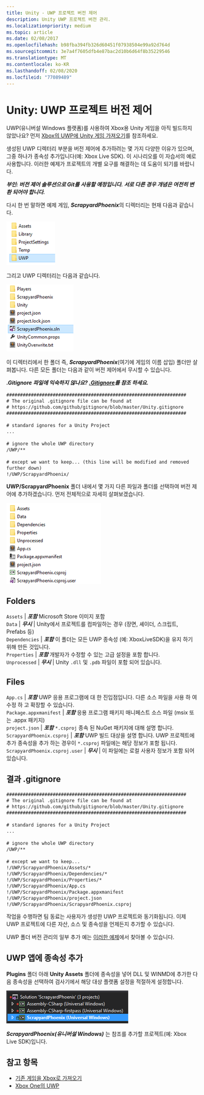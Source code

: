 ```yaml
---
title: Unity - UWP 프로젝트 버전 제어
description: Unity UWP 프로젝트 버전 관리.
ms.localizationpriority: medium
ms.topic: article
ms.date: 02/08/2017
ms.openlocfilehash: b98fba394fb326d60451f07938504e99a92d764d
ms.sourcegitcommit: 3e7a4f7605dfb4e87bac2d10b6d64f8b35229546
ms.translationtype: MT
ms.contentlocale: ko-KR
ms.lasthandoff: 02/08/2020
ms.locfileid: "77089489"
---
```

# <a name="unity-version-control-your-uwp-project"></a>Unity: UWP 프로젝트 버전 제어

UWP(유니버설 Windows 플랫폼)를 사용하여 Xbox용 Unity 게임을 아직 빌드하지 않았나요?  먼저 [Xbox의 UWP에 Unity 게임 가져오기](development-lanes-unity.md)를 참조하세요.

생성된 UWP 디렉터리 부분을 버전 제어에 추가하려는 몇 가지 다양한 이유가 있으며, 그중 하나가 종속성 추가입니다(예: Xbox Live SDK).  이 시나리오를 이 자습서의 예로 사용합니다. 이러한 예제가 프로젝트의 개별 요구를 해결하는 데 도움이 되기를 바랍니다.

***부인: 버전 제어 솔루션으로 Git를 사용할 예정입니다.  서로 다른 경우 개념은 여전히 변환 되어야 합니다.***

다시 한 번 말하면 예제 게임, ***ScrapyardPhoenix***의 디렉터리는 현재 다음과 같습니다.

![빌드 대상 폴더](images/build-destination.png)

그리고 UWP 디렉터리는 다음과 같습니다.

![UWP VS 솔루션](images/uwp-vs-solution.png)

이 디렉터리에서 한 폴더 즉, ***ScrapyardPhoenix***(여기에 게임의 이름 삽입) 폴더만 살펴봅니다.  다른 모든 폴더는 다음과 같이 버전 제어에서 무시할 수 있습니다.

***.Gitignore 파일에 익숙하지 않나요?  [.Gitignore](https://git-scm.com/docs/gitignore)를 참조 하세요.***

    ##################################################################
    # The original .gitignore file can be found at
    # https://github.com/github/gitignore/blob/master/Unity.gitignore
    ##################################################################

    # standard ignores for a Unity Project
    ...

    # ignore the whole UWP directory
    /UWP/**

    # except we want to keep... (this line will be modified and removed further down)
    !/UWP/ScrapyardPhoenix/

**UWP/ScrapyardPhoenix** 폴더 내에서 몇 가지 다른 파일과 폴더를 선택하여 버전 제어에 추가하겠습니다.  먼저 전체적으로 자세히 살펴보겠습니다.

![UWP 빌드 디렉터리](images/uwp-build-directory.png)  

## <a name="folders"></a>Folders  

`Assets` | ***포함*** Microsoft Store 이미지 포함  
`Data`   | ***무시*** | Unity에서 프로젝트를 컴파일하는 경우 (장면, 셰이더, 스크립트, Prefabs 등)  
`Dependencies` | ***포함*** 이 폴더는 모든 UWP 종속성 (예: XboxLiveSDK)을 유지 하기 위해 만든 것입니다.  
`Properties` | ***포함*** 개발자가 수정할 수 있는 고급 설정을 포함 합니다.  
`Unprocessed` | ***무시*** | Unity `.dll` 및 `.pdb` 파일이 포함 되어 있습니다.  

## <a name="files"></a>Files  

`App.cs` | ***포함*** UWP 응용 프로그램에 대 한 진입점입니다. 다른 소스 파일을 사용 하 여 수정 하 고 확장할 수 있습니다.  
`Package.appxmanifest` | ***포함*** 응용 프로그램 패키지 매니페스트 소스 파일 (msix 또는 .appx 패키지)  
`project.json` | ***포함*** `*.csproj` 종속 된 NuGet 패키지에 대해 설명 합니다.  
`ScrapyardPhoenix.csproj` | ***포함*** UWP 빌드 대상을 설명 합니다. UWP 프로젝트에 추가 종속성을 추가 하는 경우이 `*.csproj` 파일에는 해당 정보가 포함 됩니다.  
`ScrapyardPhoenix.csproj.user` | ***무시*** | 이 파일에는 로컬 사용자 정보가 포함 되어 있습니다.

## <a name="resulting-gitignore"></a>결과 .gitignore

    ##################################################################
    # The original .gitignore file can be found at
    # https://github.com/github/gitignore/blob/master/Unity.gitignore
    ##################################################################

    # standard ignores for a Unity Project
    ...

    # ignore the whole UWP directory
    /UWP/**

    # except we want to keep...
    !/UWP/ScrapyardPhoenix/Assets/*
    !/UWP/ScrapyardPhoenix/Dependencies/*
    !/UWP/ScrapyardPhoenix/Properties/*
    !/UWP/ScrapyardPhoenix/App.cs
    !/UWP/ScrapyardPhoenix/Package.appxmanifest
    !/UWP/ScrapyardPhoenix/project.json
    !/UWP/ScrapyardPhoenix/ScrapyardPhoenix.csproj

작업을 수행하면 팀 동료는 사용자가 생성한 UWP 프로젝트와 동기화됩니다. 이제 UWP 프로젝트에 다른 자산, 소스 및 종속성을 언제든지 추가할 수 있습니다.

UWP 폴더 버전 관리의 일부 추가 예는 [이러한 예제](https://bitbucket.org/Unity-Technologies/windowsstoreappssamples/overview)에서 찾아볼 수 있습니다.

## <a name="adding-dependencies-to-your-uwp-app"></a>UWP 앱에 종속성 추가

**Plugins** 폴더 아래 **Unity Assets** 폴더에 종속성을 넣어 DLL 및 WINMD에 추가한 다음 종속성을 선택하여 검사기에서 해당 대상 플랫폼 설정을 적절하게 설정합니다.

![UWP 솔루션](images/uwp-solution.PNG)

***ScrapyardPhoenix(유니버설 Windows)*** 는 참조를 추가할 프로젝트(예: Xbox Live SDK)입니다.

## <a name="see-also"></a>참고 항목
- [기존 게임을 Xbox로 가져오기](development-lanes-landing.md)
- [Xbox One의 UWP](index.md)
